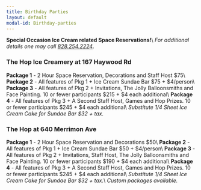 ```yaml
---
title: Birthday Parties
layout: default
modal-id: Birthday-parties
---
```

**Special Occasion Ice Cream related Space Reservations!**\\
*For additional details one may call <a href="tel:18282542224">828.254.2224</a>*.
    
### The Hop Ice Creamery at 167 Haywood Rd
**Package 1** - 2 Hour Space Reservation, Decorations and Staff Host $75\\
**Package 2** - All features of Pkg 1 + Ice Cream Sundae Bar $75 + $4/person\\
**Package 3** - All features of Pkg 2 + Invitations, The Jolly Balloonsmiths and Face Painting. 10 or fewer participants $215 + $4 each additional\\
**Package 4** - All features of Pkg 3 + A Second Staff Host, Games and Hop Prizes. 10 or fewer participants $245 + $4 each additional\\
*Substitute 1/4 Sheet Ice Cream Cake for Sundae Bar $32 + tax.*

### The Hop at 640 Merrimon Ave
**Package 1** - 2 Hour Space Reservation and Decorations $50\\
**Package 2** - All features of Pkg 1 + Ice Cream Sundae Bar $50 + $4/person\\
**Package 3** - All features of Pkg 2 + Invitations, Staff Host, The Jolly Balloonsmiths and Face Painting. 10 or fewer participants $190 + $4 each additional\\
**Package 4** - All features of Pkg 3 + A Second Staff Host, Games and Hop Prizes. 10 or fewer participants $245 + $4 each additional\\
*Substitute 1/4 Sheet Ice Cream Cake for Sundae Bar $32 + tax.*\\
*Custom packages available.*
